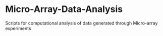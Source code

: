 # Micro-Array-Data-Analysis
Scripts for computational analysis of data generated through Micro-array experiments

